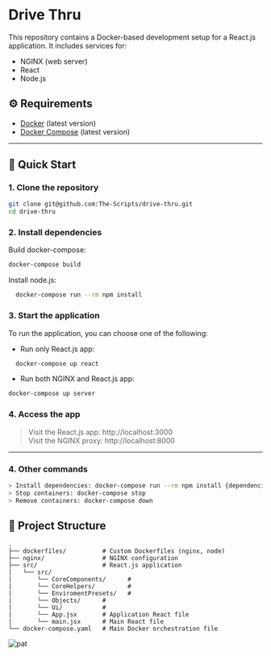 # Drive Thru

This repository contains a Docker-based development setup for a React.js application. It includes services for:
- NGINX (web server)
- React
- Node.js 

## ⚙️ Requirements
- [Docker](https://www.docker.com/get-started) (latest version)
- [Docker Compose](https://docs.docker.com/compose/install/) (latest version)
---

## 🚀 Quick Start
### 1. Clone the repository
```bash
git clone git@github.com:The-Scripts/drive-thru.git
cd drive-thru
```

### 2. Install dependencies
Build docker-compose: 
```bash 
docker-compose build
```
Install node.js: 
```bash 
  docker-compose run --rm npm install
```

### 3. Start the application
To run the application, you can choose one of the following:
- Run only React.js app:
```bash
  docker-compose up react
```
- Run both NGINX and React.js app:
```bash
docker-compose up server
````
### 4. Access the app
> Visit the React.js app: http://localhost:3000 <br/>
> Visit the NGINX proxy: http://localhost:8000
---

### 4. Other commands
```bash
> Install dependencies: docker-compose run --rm npm install {dependencies}
> Stop containers: docker-compose stop
> Remove containers: docker-compose down
```

## 📁 Project Structure
```
.
├── dockerfiles/          # Custom Dockerfiles (nginx, node)
├── nginx/                # NGINX configuration
├── src/                  # React.js application
|   └── src/  
|       └── CoreComponents/      #
|       └── CoreHelpers/         #
|       └── EnviromentPresets/   #
|       └── Objects/      #
|       └── Ui/           #
|       └── App.jsx       # Application React file
|       └── main.jsx      # Main React file
└── docker-compose.yaml   # Main Docker orchestration file
```

![pat](https://czechmovie.com/cdn/shop/articles/pat_a_mat_a.jpg?v=1684742662)